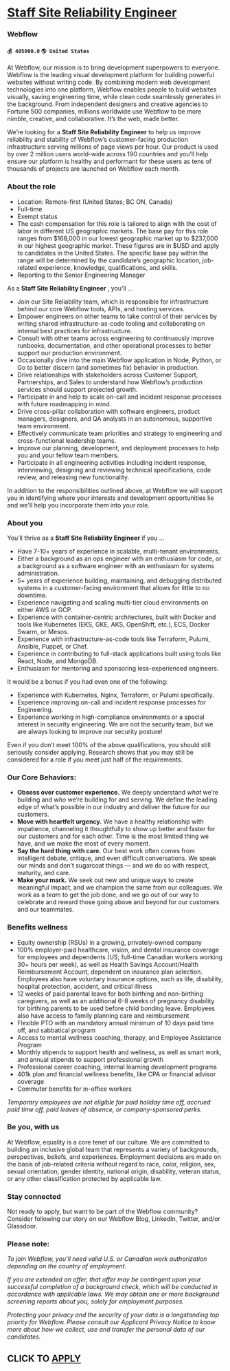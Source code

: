 # [Staff Site Reliability Engineer](https://www.remotewlb.com/apply/staff-site-reliability-engineer-64991)  
### Webflow  
#### `💰 405000.0` `🌎 United States`  

At Webflow, our mission is to bring development superpowers to everyone. Webflow is the leading visual development platform for building powerful websites without writing code. By combining modern web development technologies into one platform, Webflow enables people to build websites visually, saving engineering time, while clean code seamlessly generates in the background. From independent designers and creative agencies to Fortune 500 companies, millions worldwide use Webflow to be more nimble, creative, and collaborative. It’s the web, made better.

We’re looking for a **Staff Site Reliability Engineer** to help us improve reliability and stability of Webflow’s customer-facing production infrastructure serving millions of page views per hour. Our product is used by over 2 million users world-wide across 190 countries and you’ll help ensure our platform is healthy and performant for these users as tens of thousands of projects are launched on Webflow each month.

###  **About the role**

  * Location: Remote-first (United States; BC ON, Canada) 
  * Full-time 
  * Exempt status
  * The cash compensation for this role is tailored to align with the cost of labor in different US geographic markets. The base pay for this role ranges from $168,000 in our lowest geographic market up to $237,000 in our highest geographic market. These figures are in $USD and apply to candidates in the United States. The specific base pay within the range will be determined by the candidate’s geographic location, job-related experience, knowledge, qualifications, and skills.
  * Reporting to the Senior Engineering Manager

As a **Staff Site Reliability Engineer** , you’ll …

  * Join our Site Reliability team, which is responsible for infrastructure behind our core Webflow tools, APIs, and hosting services.
  * Empower engineers on other teams to take control of their services by writing shared infrastructure-as-code tooling and collaborating on internal best practices for infrastructure.
  * Consult with other teams across engineering to continuously improve runbooks, documentation, and other operational processes to better support our production environment.
  * Occasionally dive into the main Webflow application in Node, Python, or Go to better discern (and sometimes fix) behavior in production.
  * Drive relationships with stakeholders across Customer Support, Partnerships, and Sales to understand how Webflow’s production services should support projected growth. 
  * Participate in and help to scale on-call and incident response processes with future roadmapping in mind.
  * Drive cross-pillar collaboration with software engineers, product managers, designers, and QA analysts in an autonomous, supportive team environment.
  * Effectively communicate team priorities and strategy to engineering and cross-functional leadership teams.
  * Improve our planning, development, and deployment processes to help you and your fellow team members.
  * Participate in all engineering activities including incident response, interviewing, designing and reviewing technical specifications, code review, and releasing new functionality.

In addition to the responsibilities outlined above, at Webflow we will support you in identifying where your interests and development opportunities lie and we'll help you incorporate them into your role.

###  **About you**

You’ll thrive as a **Staff Site Reliability Engineer** if you …

  * Have 7-10+ years of experience in scalable, multi-tenant environments.
  * Either a background as an ops engineer with an enthusiasm for code, or a background as a software engineer with an enthusiasm for systems administration.
  * 5+ years of experience building, maintaining, and debugging distributed systems in a customer-facing environment that allows for little to no downtime.
  * Experience navigating and scaling multi-tier cloud environments on either AWS or GCP.
  * Experience with container-centric architectures, built with Docker and tools like Kubernetes (EKS, GKE, AKS, OpenShift, etc.), ECS, Docker Swarm, or Mesos.
  * Experience with infrastructure-as-code tools like Terraform, Pulumi, Ansible, Puppet, or Chef.
  * Experience in contributing to full-stack applications built using tools like React, Node, and MongoDB.
  * Enthusiasm for mentoring and sponsoring less-experienced engineers.

It would be a bonus if you had even one of the following:

  * Experience with Kubernetes, Nginx, Terraform, or Pulumi specifically.
  * Experience improving on-call and incident response processes for Engineering.
  * Experience working in high-compliance environments or a special interest in security engineering. We are not the security team, but we are always looking to improve our security posture!

Even if you don’t meet 100% of the above qualifications, you should still seriously consider applying. Research shows that you may still be considered for a role if you meet just half of the requirements.

### Our Core Behaviors:

  * **Obsess over customer experience.** We deeply understand _what_ we’re building and _who_ we’re building for and serving. We define the leading edge of what’s possible in our industry and deliver the future for our customers.
  * **Move with heartfelt urgency.** We have a healthy relationship with impatience, channeling it thoughtfully to show up better and faster for our customers and for each other. Time is the most limited thing we have, and we make the most of every moment.
  * **Say the hard thing with care.** Our best work often comes from intelligent debate, critique, and even difficult conversations. We speak our minds and don’t sugarcoat things — and we do so with respect, maturity, and care.
  * **Make your mark.** We seek out new and unique ways to create meaningful impact, and we champion the same from our colleagues. We work as a _team_ to get the job done, and we go out of our way to celebrate and reward those going above and beyond for our customers and our teammates.

### **Benefits wellness**

  * Equity ownership (RSUs) in a growing, privately-owned company
  * 100% employer-paid healthcare, vision, and dental insurance coverage for employees and dependents (US; full-time Canadian workers working 30+ hours per week), as well as Health Savings Account/Health Reimbursement Account, dependent on insurance plan selection. Employees also have voluntary insurance options, such as life, disability, hospital protection, accident, and critical illness
  * 12 weeks of paid parental leave for both birthing and non-birthing caregivers, as well as an additional 6-8 weeks of pregnancy disability for birthing parents to be used before child bonding leave. Employees also have access to family planning care and reimbursement
  * Flexible PTO with an mandatory annual minimum of 10 days paid time off, and sabbatical program
  * Access to mental wellness coaching, therapy, and Employee Assistance Program
  * Monthly stipends to support health and wellness, as well as smart work, and annual stipends to support professional growth
  * Professional career coaching, internal learning development programs
  * 401k plan and financial wellness benefits, like CPA or financial advisor coverage
  * Commuter benefits for in-office workers

_Temporary employees are not eligible for paid holiday time off, accrued paid time off, paid leaves of absence, or company-sponsored perks._

###  **Be you, with us**

At Webflow, equality is a core tenet of our culture. We are committed to building an inclusive global team that represents a variety of backgrounds, perspectives, beliefs, and experiences. Employment decisions are made on the basis of job-related criteria without regard to race, color, religion, sex, sexual orientation, gender identity, national origin, disability, veteran status, or any other classification protected by applicable law.

###  **Stay connected**

Not ready to apply, but want to be part of the Webflow community? Consider following our story on our Webflow Blog, LinkedIn, Twitter, and/or Glassdoor.

### **Please note:**

 _To join Webflow, you'll need valid U.S. or Canadian work authorization depending on the country of employment._

 _If you are extended an offer, that offer may be contingent upon your successful completion of a background check, which will be conducted in accordance with applicable laws. We may obtain one or more background screening reports about you, solely for employment purposes._

 _Protecting your privacy and the security of your data is a longstanding top priority for Webflow. Please consult our Applicant Privacy Notice_ _to know more about how we collect, use and transfer the personal data of our candidates._

  
## CLICK TO [APPLY](https://www.remotewlb.com/apply/staff-site-reliability-engineer-64991)

